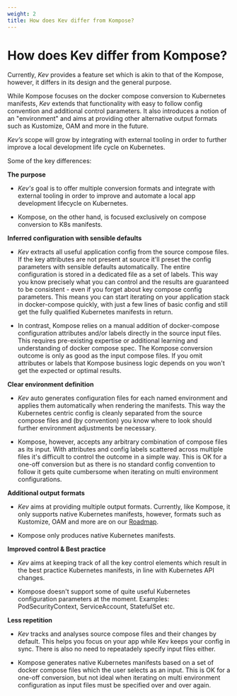 ```yaml
---
weight: 2
title: How does Kev differ from Kompose?
---
```


# How does Kev differ from Kompose?

Currently, _Kev_ provides a feature set which is akin to that of the Kompose, however, it differs in its design and the general purpose.

While Kompose focuses on the docker compose conversion to Kubernetes manifests, _Kev_ extends that functionality with easy to follow config convention and additional control parameters. It also introduces a notion of an "environment" and aims at providing other alternative output formats such as Kustomize, OAM and more in the future.

_Kev’s_ scope will grow by integrating with external tooling in order to further improve a local development life cycle on Kubernetes.

Some of the key differences:

**The purpose**

- _Kev's_ goal is to offer multiple conversion formats and integrate with external tooling in order to improve and automate a local app development lifecycle on Kubernetes.

- Kompose, on the other hand, is focused exclusively on compose conversion to K8s manifests.


**Inferred configuration with sensible defaults**

- _Kev_ extracts all useful application config from the source compose files. If the key attributes are not present at source it'll preset the config parameters with sensible defaults automatically. The entire configuration is stored in a dedicated file as a set of labels. This way you know precisely what you can control and the results are guaranteed to be consistent - even if you forget about key compose config parameters. This means you can start iterating on your application stack in docker-compose quickly, with just a few lines of basic config and still get the fully qualified Kubernetes manifests in return.

- In contrast, Kompose relies on a manual addition of docker-compose configuration attributes and/or labels directly in the source input files. This requires pre-existing expertise or additional learning and understanding of docker compose spec. The Kompose conversion outcome is only as good as the input compose files. If you omit attributes or labels that Kompose business logic depends on you won't get the expected or optimal results.

**Clear environment definition**

- _Kev_ auto generates configuration files for each named environment and applies them automatically when rendering the manifests. This way the Kubernetes centric config is cleanly separated from the source compose files and (by convention) you know where to look should further environment adjustments be necessary.

- Kompose, however, accepts any arbitrary combination of compose files as its input. With attributes and config labels scattered across multiple files it's difficult to control the outcome in a simple way. This is OK for a one-off conversion but as there is no standard config convention to follow it gets quite cumbersome when iterating on multi environment configurations.

**Additional output formats**

- _Kev_ aims at providing multiple output formats. Currently, like Kompose, it only supports native Kubernetes manifests, however, formats such as Kustomize, OAM and more are on our [Roadmap][roadmap].

- Kompose only produces native Kubernetes manifests.

**Improved control & Best practice**

- _Kev_ aims at keeping track of all the key control elements which result in the best practice Kubernetes manifests, in line with Kubernetes API changes.

- Kompose doesn't support some of quite useful Kubernetes configuration parameters at the moment. Examples: PodSecurityContext, ServiceAccount, StatefulSet etc.

**Less repetition**

- _Kev_ tracks and analyses source compose files and their changes by default. This helps you focus on your app while Kev keeps your config in sync. There is also no need to repeatadely specify input files either.

- Kompose generates native Kubernetes manifests based on a set of docker compose files which the user selects as an input. This is OK for a one-off conversion, but not ideal when iterating on multi environment configuration as input files must be specified over and over again.

[roadmap]: https://github.com/appvia/kev/issues
